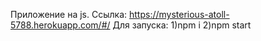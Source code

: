 Приложение на js.
Ссылка: https://mysterious-atoll-5788.herokuapp.com/#/
Для запуска:
1)npm i
2)npm start
